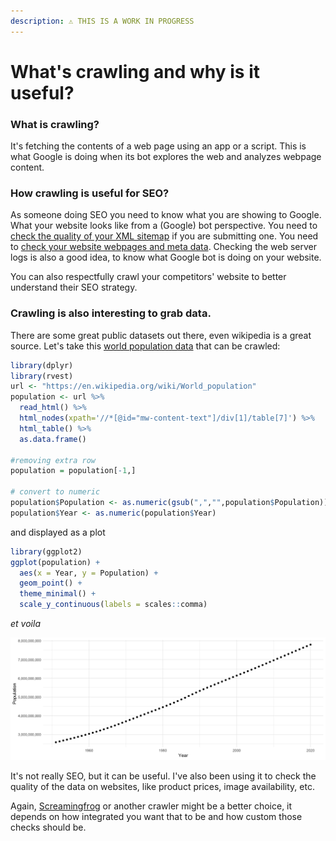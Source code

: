 ```yaml
---
description: ⚠️ THIS IS A WORK IN PROGRESS
---
```


# What's crawling and why is it useful?

### What is crawling?

It's fetching the contents of a web page using an app or a script. This is what Google is doing when its bot explores the web and analyzes webpage content.

### How crawling is useful for SEO?

As someone doing SEO you need to know what you are showing to Google. What your website looks like from a \(Google\) bot perspective. You need to [check the quality of your XML sitemap](download-xml-sitemaps.md) if you are submitting one. You need to [check your website webpages and meta data](rcrawler.md). Checking the web server logs is also a good idea, to know what Google bot is doing on your website.

You can also respectfully crawl your competitors' website to better understand their SEO strategy.

### Crawling is also interesting to grab data. 

There are some great public datasets out there, even wikipedia is a great source. Let's take this [world population data](https://en.wikipedia.org/wiki/World_population) that can be crawled:  


```r
library(dplyr)
library(rvest)
url <- "https://en.wikipedia.org/wiki/World_population"
population <- url %>%
  read_html() %>%
  html_nodes(xpath='//*[@id="mw-content-text"]/div[1]/table[7]') %>%
  html_table() %>%
  as.data.frame()

#removing extra row
population = population[-1,]

# convert to numeric
population$Population <- as.numeric(gsub(",","",population$Population))
population$Year <- as.numeric(population$Year)


```

and displayed as a plot

```r
library(ggplot2)
ggplot(population) +
  aes(x = Year, y = Population) +
  geom_point() +
  theme_minimal() +
  scale_y_continuous(labels = scales::comma)
```

_et voila_

![](../.gitbook/assets/rplot02%20%281%29.png)

It's not really SEO, but it can be useful. I've also been using it to check the quality of the data on websites, like product prices, image availability, etc.

Again, [Screamingfrog](https://www.screamingfrog.co.uk/) or another crawler might be a better choice, it depends on how integrated you want that to be and how custom those checks should be.

#### 



